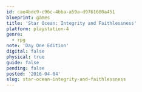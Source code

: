 ```yaml
---
id: cae4bdc9-c96c-4bba-a59a-d9761600a451
blueprint: games
title: 'Star Ocean: Integrity and Faithlessness'
platform: playstation-4
genre:
  - rpg
note: 'Day One Edition'
digital: false
physical: true
guide: false
pending: false
posted: '2016-04-04'
slug: star-ocean-integrity-and-faithlessness
---
```

